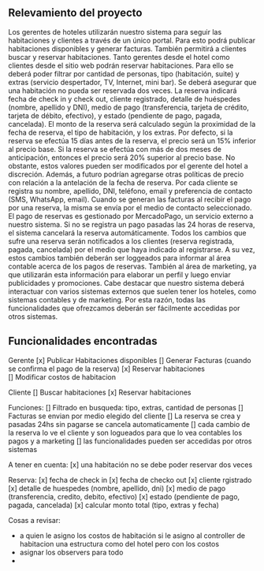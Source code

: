 ## Relevamiento del proyecto

Los gerentes de hoteles utilizarán nuestro sistema para seguir las habitaciones y
clientes a través de un único portal. Para esto podrá publicar habitaciones disponibles y
generar facturas. También permitirá a clientes buscar y reservar habitaciones.
Tanto gerentes desde el hotel como clientes desde el sitio web podrán reservar
habitaciones. Para ello se deberá poder filtrar por cantidad de personas, tipo
(habitación, suite) y extras (servicio despertador, TV, Internet, mini bar). Se deberá
asegurar que una habitación no pueda ser reservada dos veces. La reserva indicará
fecha de check in y check out, cliente registrado, detalle de huéspedes (nombre,
apellido y DNI), medio de pago (transferencia, tarjeta de crédito, tarjeta de débito,
efectivo), y estado (pendiente de pago, pagada, cancelada).
El monto de la reserva será calculado según la proximidad de la fecha de reserva, el
tipo de habitación, y los extras. Por defecto, si la reserva se efectúa 15 días antes de la
reserva, el precio será un 15% inferior al precio base. Si la reserva se efectúa con más
de dos meses de anticipación, entonces el precio será 20% superior al precio base. No
obstante, estos valores pueden ser modificados por el gerente del hotel a discreción.
Además, a futuro podrían agregarse otras políticas de precio con relación a la
antelación de la fecha de reserva.
Por cada cliente se registra su nombre, apellido, DNI, teléfono, email y preferencia de
contacto (SMS, WhatsApp, email). Cuando se generan las facturas al recibir el pago
por una reserva, la misma se envía por el medio de contacto seleccionado. El pago de
reservas es gestionado por MercadoPago, un servicio externo a nuestro sistema. Si no
se registra un pago pasadas las 24 horas de reserva, el sistema cancelará la reserva
automáticamente.
Todos los cambios que sufre una reserva serán notificados a los clientes (reserva
registrada, pagada, cancelada) por el medio que haya indicado al registrarse. A su vez,
estos cambios también deberán ser loggeados para informar al área contable acerca de
los pagos de reservas. También al área de marketing, ya que utilizarán esta información
para elaborar un perfil y luego enviar publicidades y promociones.
Cabe destacar que nuestro sistema deberá interactuar con varios sistemas externos
que suelen tener los hoteles, como sistemas contables y de marketing. Por esta razón,
todas las funcionalidades que ofrezcamos deberán ser fácilmente accedidas por otros
sistemas.

## Funcionalidades encontradas

Gerente
[x] Publicar Habitaciones disponibles 
[] Generar Facturas (cuando se confirma el pago de la reserva) 
[x] Reservar habitaciones  
[] Modificar costos de habitacion

Cliente
[] Buscar habitaciones
[x] Reservar habitaciones


Funciones:
[] Filtrado en busqueda: tipo, extras, cantidad de personas 
[] Facturas se envian por medio elegido del cliente
[] La reserva se crea y pasadas 24hs sin pagarse se cancela automaticamente
[] cada cambio de la reserva lo ve el cliente y son logueados para que lo vea contables los pagos y a marketing
[] las funcionalidades pueden ser accedidas por otros sistemas


A tener en cuenta: 
[x] una habitación no se debe poder reservar dos veces

Reserva:
[x] fecha de check in
[x] fecha de checko out
[x] cliente rgistrado
[x] detalle de huespedes (nombre, apellido, dni)
[x] medio de pago (transferencia, credito, debito, efectivo)
[x] estado (pendiente de pago, pagada, cancelada)
[x] calcular monto total (tipo, extras y fecha)


Cosas a revisar:
- a quien le asigno los costos de habitación si le asigno al controller de habitacion una estructura como del hotel pero con los costos
- asignar los observers para todo
- 